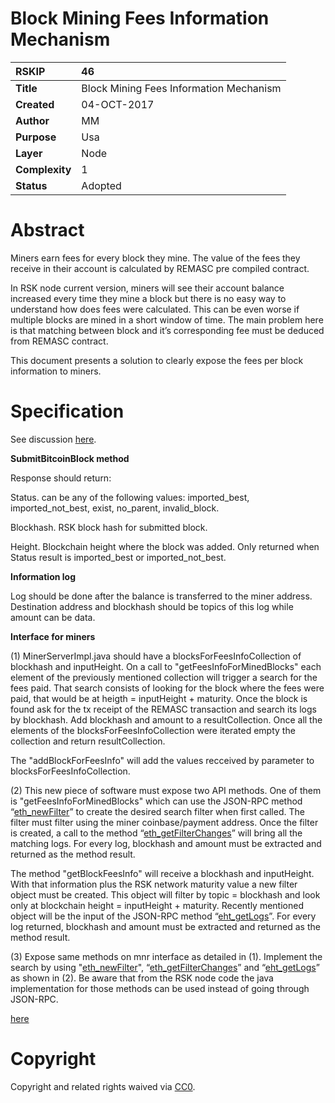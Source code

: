 # Block Mining Fees Information Mechanism

|RSKIP          |46           |
| :------------ |:-------------|
|**Title**      |Block Mining Fees Information Mechanism|
|**Created**    |04-OCT-2017 |
|**Author**     |MM |
|**Purpose**    |Usa |
|**Layer**      |Node |
|**Complexity** |1 |
|**Status**     |Adopted |

# **Abstract**

Miners earn fees for every block they mine. The value of the fees they receive in their account is calculated by REMASC pre compiled contract. 

In RSK node current version, miners will see their account balance increased every time they mine a block but there is no easy way to understand how does fees were calculated. This can be even worse if multiple blocks are mined in a short window of time. The main problem here is that matching between block and it’s corresponding fee must be deduced from REMASC contract.

This document presents a solution to clearly expose the fees per block information to miners.



# **Specification**

See discussion [here](https://github.com/rsksmart/RSKIPs/issues/83).


**SubmitBitcoinBlock method**

Response should return:

Status. can be any of the following values: imported_best, imported_not_best, exist, no_parent, invalid_block.

Blockhash. RSK block hash for submitted block.

Height. Blockchain height where the block was added. Only returned when Status result is imported_best or imported_not_best.

**Information log**

Log should be done after the balance is transferred to the miner address. Destination address and blockhash should be topics of this log while amount can be data.

**Interface for miners**

(1) MinerServerImpl.java should have a blocksForFeesInfoCollection of blockhash and inputHeight. On a call to "getFeesInfoForMinedBlocks" each element of the previously mentioned collection will trigger a search for the fees paid. That search consists of looking for the block where the fees were paid, that would be at heigth = inputHeight + maturity. Once the block is found ask for the tx receipt of the REMASC transaction and search its logs by blockhash. Add blockhash and amount to a resultCollection. Once all the elements of the blocksForFeesInfoCollection were iterated empty the collection and return resultCollection.

The "addBlockForFeesInfo" will add the values recceived by parameter to blocksForFeesInfoCollection.

(2) This new piece of software must expose two API methods. One of them is "getFeesInfoForMinedBlocks" which can use the JSON-RPC method “[eth_newFilter](https://github.com/ethereum/wiki/wiki/JSON-RPC#eth_newfilter)” to create the desired search filter when first called. The filter must filter using the miner coinbase/payment address. Once the filter is created, a call to the method “[eth_getFilterChanges](https://github.com/ethereum/wiki/wiki/JSON-RPC#eth_getfilterchanges)” will bring all the matching logs. For every log, blockhash and amount must be extracted and returned as the method result.

The method "getBlockFeesInfo" will receive a blockhash and inputHeight. With that information plus the RSK network maturity value a new filter object must be created. This object will filter by topic = blockhash and look only at blockchain height = inputHeight + maturity. Recently mentioned object will be the input of the JSON-RPC method “[eht_getLogs](https://github.com/ethereum/wiki/wiki/JSON-RPC#eth_getlogs)”. For every log returned, blockhash and amount must be extracted and returned as the method result.

(3) Expose same methods on mnr interface as detailed in (1). Implement the search by using "[eth_newFilter](https://github.com/ethereum/wiki/wiki/JSON-RPC#eth_newfilter)", “[eth_getFilterChanges](https://github.com/ethereum/wiki/wiki/JSON-RPC#eth_getfilterchanges)” and “[eht_getLogs](https://github.com/ethereum/wiki/wiki/JSON-RPC#eth_getlogs)” as shown in (2). Be aware that from the RSK node code the java implementation for those methods can be used instead of going through JSON-RPC.

[here](https://github.com/rsksmart/RSKIPs/issues/83)


# **Copyright**

Copyright and related rights waived via [CC0](https://creativecommons.org/publicdomain/zero/1.0/).